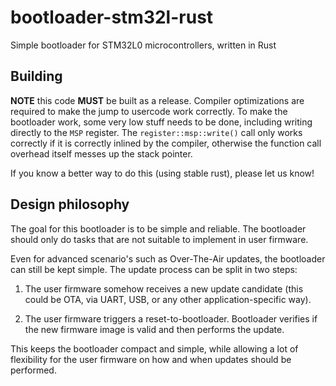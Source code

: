 # bootloader-stm32l-rust

Simple bootloader for STM32L0 microcontrollers, written in Rust


## Building

**NOTE** this code **MUST** be built as a release. Compiler optimizations
are required to make the jump to usercode work correctly.
To make the bootloader work, some very low stuff needs to be done, including
writing directly to the `MSP` register.
The `register::msp::write()` call only works correctly if it is correctly inlined
by the compiler, otherwise the function call overhead itself messes up the stack pointer.

If you know a better way to do this (using stable rust), please let us know!

## Design philosophy

The goal for this bootloader is to be simple and reliable. The bootloader should
only do tasks that are not suitable to implement in user firmware.

Even for advanced scenario's such as Over-The-Air updates, the bootloader can
still be kept simple. The update process can be split in two steps:

1. The user firmware somehow receives a new update candidate (this could be OTA,
via UART, USB, or any other application-specific way).

2. The user firmware triggers a reset-to-bootloader. Bootloader verifies if the
    new firmware image is valid and then performs the update.

This keeps the bootloader compact and simple, while allowing a lot of flexibility
for the user firmware on how and when updates should be performed.
